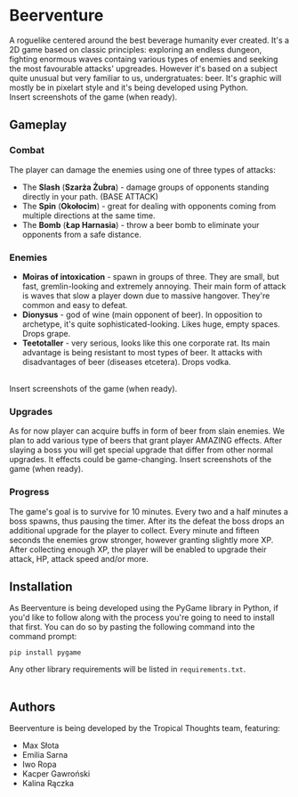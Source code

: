 # Beerventure
A roguelike centered around the best beverage humanity ever created. It's a 2D game based on classic principles: exploring an endless dungeon, fighting enormous waves containg various types of enemies and seeking the most favourable attacks' upgreades. However it's based on a subject quite unusual but very familiar to us, undergratuates: beer. It's graphic will mostly be in pixelart style and it's being developed using Python.
<br />Insert screenshots of the game (when ready).

## Gameplay

### Combat
The player can damage the enemies using one of three types of attacks:
- The **Slash** (**Szarża Żubra**) - damage groups of opponents standing directly in your path. (BASE ATTACK)
- The **Spin** (**Okołocim**) - great for dealing with opponents coming from multiple directions at the same time.
- The **Bomb** (**Łap Harnasia**) - throw a beer bomb to eliminate your opponents from a safe distance.

### Enemies
- **Moiras of intoxication** - spawn in groups of three. They are small, but fast, gremlin-looking and extremely annoying. Their main form of attack is waves that slow a player down due to massive hangover. They're common and easy to defeat.
- **Dionysus** - god of wine (main opponent of beer). In opposition to archetype, it's quite sophisticated-looking. Likes huge, empty spaces. Drops grape.  
- **Teetotaller** - very serious, looks like this one corporate rat. Its main advantage is being resistant to most types of beer. It attacks with disadvantages of beer (diseases etcetera). Drops vodka.

<br />Insert screenshots of the game (when ready).

### Upgrades
As for now player can acquire buffs in form of beer from slain enemies. We plan to add various type of beers that grant player AMAZING effects. After slaying a boss you will get special upgrade that differ from other normal upgrades. It effects could be game-changing.
Insert screenshots of the game (when ready).

### Progress
The game's goal is to survive for 10 minutes. Every two and a half minutes a boss spawns, thus pausing the timer. After its the defeat the boss drops an additional upgrade for the player to collect. Every minute and fifteen seconds the enemies grow stronger, however granting slightly more XP. After collecting enough XP, the player will be enabled to upgrade their attack, HP, attack speed and/or more.

## Installation
As Beerventure is being developed using the PyGame library in Python, if you'd like to follow along with the process you're going to need to install that first. You can do so by pasting the following command into the command prompt:
```
pip install pygame
```
Any other library requirements will be listed in ``requirements.txt``.<br/><br/>

## Authors
Beerventure is being developed by the Tropical Thoughts team, featuring:
- Max Słota
- Emilia Sarna
- Iwo Ropa
- Kacper Gawroński
- Kalina Rączka
